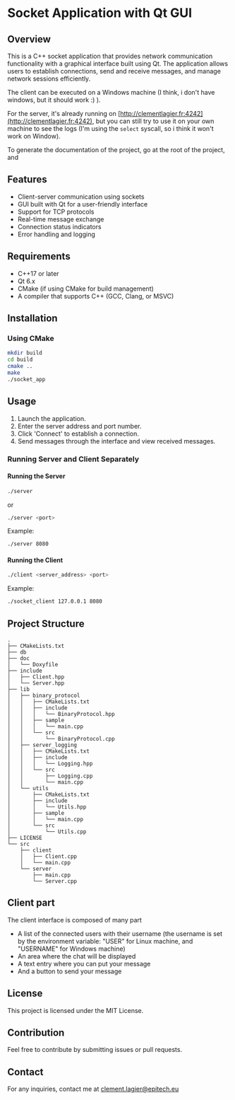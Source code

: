 # Socket Application with Qt GUI

## Overview

This is a C++ socket application that provides network communication functionality with a graphical interface built using Qt. The application allows users to establish connections, send and receive messages, and manage network sessions efficiently.

The client can be executed on a Windows machine (I think, i don't have windows, but it should work :) ).

For the server, it's already running on [http://clementlagier.fr:4242](http://clementlagier.fr:4242), but you can still try to use it on your own machine to see the logs (I'm using the `select` syscall, so i think it won't work on Window). 



To generate the documentation of the project, go at the root of the project, and 

## Features

- Client-server communication using sockets
- GUI built with Qt for a user-friendly interface
- Support for TCP protocols
- Real-time message exchange
- Connection status indicators
- Error handling and logging

## Requirements

- C++17 or later
- Qt 6.x
- CMake (if using CMake for build management)
- A compiler that supports C++ (GCC, Clang, or MSVC)

## Installation

### Using CMake

```sh
mkdir build
cd build
cmake ..
make
./socket_app
```

## Usage

1. Launch the application.
2. Enter the server address and port number.
3. Click 'Connect' to establish a connection.
4. Send messages through the interface and view received messages.

### Running Server and Client Separately

#### Running the Server

```sh
./server
```

or

```sh
./server <port>
```

Example:

```sh
./server 8080
```

#### Running the Client

```sh
./client <server_address> <port>
```

Example:

```sh
./socket_client 127.0.0.1 8080
```

## Project Structure

```
.
├── CMakeLists.txt
├── db
├── doc
│   └── Doxyfile
├── include
│   ├── Client.hpp
│   └── Server.hpp
├── lib
│   ├── binary_protocol
│   │   ├── CMakeLists.txt
│   │   ├── include
│   │   │   └── BinaryProtocol.hpp
│   │   ├── sample
│   │   │   └── main.cpp
│   │   └── src
│   │       └── BinaryProtocol.cpp
│   ├── server_logging
│   │   ├── CMakeLists.txt
│   │   ├── include
│   │   │   └── Logging.hpp
│   │   └── src
│   │       ├── Logging.cpp
│   │       └── main.cpp
│   └── utils
│       ├── CMakeLists.txt
│       ├── include
│       │   └── Utils.hpp
│       ├── sample
│       │   └── main.cpp
│       └── src
│           └── Utils.cpp
├── LICENSE
└── src
    ├── client
    │   ├── Client.cpp
    │   └── main.cpp
    └── server
        ├── main.cpp
        └── Server.cpp

```



## Client part

The client interface is composed of many part

* A list of the connected users with their username (the username is set by the environment variable: "USER" for Linux machine, and "USERNAME" for Windows machine)
* An area where the chat will be displayed
* A text entry where you can put your message
* And a button to send your message

## License

This project is licensed under the MIT License.

## Contribution

Feel free to contribute by submitting issues or pull requests.

## Contact

For any inquiries, contact me at clement.lagier@epitech.eu
